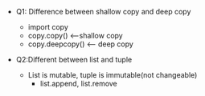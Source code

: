 - Q1: Difference between shallow copy and deep copy
  - import copy
  - copy.copy() <--shallow copy
  - copy.deepcopy() <-- deep copy
  
- Q2:Different between list and tuple
  - List is mutable, tuple is immutable(not changeable)
    - list.append, list.remove
    
